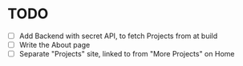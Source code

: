 # TODO

- [ ] Add Backend with secret API, to fetch Projects from at build
- [ ] Write the About page
- [ ] Separate "Projects" site, linked to from "More Projects" on Home